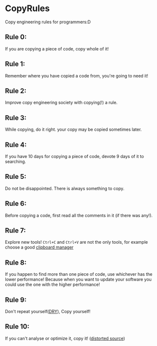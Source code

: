 # CopyRules
Copy engineering rules for programmers:D


## Rule 0:
If you are copying a piece of code, copy whole of it!

## Rule 1:
Remember where you have copied a code from, you're going to need it!

## Rule 2:
Improve copy engineering society with copying(!) a rule.

## Rule 3:
While copying, do it right. your copy may be copied sometimes later.

## Rule 4:
If you have 10 days for copying a piece of code, devote 9 days of it to searching.

## Rule 5:
Do not be disappointed. There is always something to copy.

## Rule 6:
Before copying a code, first read all the comments in it (if there was any!).

## Rule 7:
Explore new tools! `Ctrl+C` and `Ctrl+V`  are not the only tools, for example choose a good [clipboard manager](http://en.wikipedia.org/wiki/Clipboard_manager)

## Rule 8:
If you happen to find more than one piece of code, use whichever has the lower performance! Because when you want to update your software you could use the one with the higher performance!

## Rule 9:
Don't repeat yourself([DRY](http://en.wikipedia.org/wiki/Don%27t_repeat_yourself)), Copy yourself!

## Rule 10:
If you can't analyse or optimize it, copy it! ([distorted source](http://goo.gl/GdHlzU))
